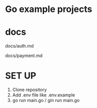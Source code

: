 # Go example projects

# docs 
docs/auth.md

docs/payment.md

# SET UP

1. Clone repository
2. Add .env file like .env.example
3. go run main.go / gin run main.go